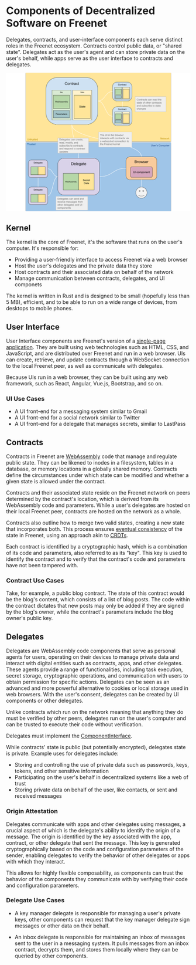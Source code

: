 # Components of Decentralized Software on Freenet

Delegates, contracts, and user-interface components each serve distinct roles in
the Freenet ecosystem. Contracts control public data, or "shared state".
Delegates act as the user's agent and can store private data on the user's
behalf, while apps serve as the user interface to contracts and delegates.

![Architectural Primitives Diagram](components.svg)

## Kernel

The kernel is the core of Freenet, it's the software that runs on the user's
computer. It's responsible for:

* Providing a user-friendly interface to access Freenet via a web browser
* Host the user's delegates and the private data they store
* Host contracts and their associated data on behalf of the network
* Manage communication between contracts, delegates, and UI componets

The kernel is written in Rust and is designed to be small (hopefully less than 5
MB), efficient, and to be able to run on a wide range of devices, from desktops
to mobile phones.

## User Interface

User Interface components are Freenet's version of a [single-page
application](https://en.wikipedia.org/wiki/Single-page_application). They are
built using web technologies such as HTML, CSS, and JavaScript, and are
distributed over Freenet and run in a web browser. UIs can create, retrieve, and
update contracts through a WebSocket connection to the local Freenet peer, as
well as communicate with delegates. 

Because UIs run in a web browser, they can be built using any web framework,
such as React, Angular, Vue.js, Bootstrap, and so on. 

### UI Use Cases

* A UI front-end for a messaging system similar to Gmail
* A UI front-end for a social network similar to Twitter
* A UI front-end for a delegate that manages secrets, similar to LastPass

## Contracts

Contracts in Freenet are [WebAssembly](https://webassembly.org) code that manage
and regulate public state. They can be likened to inodes in a filesystem, tables
in a database, or memory locations in a globally shared memory. Contracts define
the circumstances under which state can be modified and whether a given state is
allowed under the contract.

Contracts and their associated state reside on the Freenet network on peers
determined by the contract's location, which is derived from its WebAssembly
code and parameters. While a user's delegates are hosted on their local Freenet
peer, contracts are hosted on the network as a whole.

Contracts also outline how to merge two valid states, creating a new state that
incorporates both. This process ensures [eventual
consistency](https://en.wikipedia.org/wiki/Eventual_consistency) of the state in
Freenet, using an approach akin to
[CRDTs](https://en.wikipedia.org/wiki/Conflict-free_replicated_data_type).

Each contract is identified by a cryptographic hash, which is a combination of
its code and parameters, also referred to as its "key". This key is used to
identify the contract and to verify that the contract's code and parameters have
not been tampered with.

### Contract Use Cases

Take, for example, a public blog contract. The state of this contract would be
the blog's content, which consists of a list of blog posts. The code within the
contract dictates that new posts may only be added if they are signed by the
blog's owner, while the contract's parameters include the blog owner's public
key.


## Delegates

Delegates are WebAssembly code components that serve as personal agents for
users, operating on their devices to manage private data and interact with
digital entities such as contracts, apps, and other delegates. These agents
provide a range of functionalities, including task execution, secret storage,
cryptographic operations, and communication with users to obtain permission for
specific actions. Delegates can be seen as an advanced and more powerful
alternative to cookies or local storage used in web browsers. With the user's
consent, delegates can be created by UI components or other delegates.

Unlike contracts which run on the network meaning that anything they do must be
verified by other peers, delegates run on the user's computer and can be trusted
to execute their code without verification.

Delegates must implement the
[ComponentInterface](https://github.com/freenet/locutus/blob/f1c8075e173f171c17ffa8d08803b2c9aea4ddf3/crates/locutus-stdlib/src/component_interface.rs#L121).

While contracts' state is public (but potentially encrypted), delegates state is
private. Example uses for delegates include:

* Storing and controlling the use of private data such as passwords, keys,
  tokens, and other sensitive information
* Participating on the user's behalf in decentralized systems like a web of
  trust
* Storing private data on behalf of the user, like contacts, or sent and
  received messages

### Origin Attestation

Delegates communicate with apps and other delegates using messages, a crucial
aspect of which is the delegate's ability to identify the origin of a message.
The origin is identified by the key associated with the app, contract, or other
delegate that sent the message. This key is generated cryptographically based on
the code and configuration parameters of the sender, enabling delegates to
verify the behavior of other delegates or apps with which they interact.

This allows for highly flexible composability, as components can trust the
behavior of the components they communicate with by verifying their code and
configuration parameters.

### Delegate Use Cases

* A key manager delegate is responsible for managing a user's private keys,
  other components can request that the key manager delegate sign messages
  or other data on their behalf.

* An inbox delegate is responsible for maintaining an inbox of messages sent to
  the user in a messaging system. It pulls messages from an inbox contract,
  decrypts them, and stores them locally where they can be queried by other
  components.
